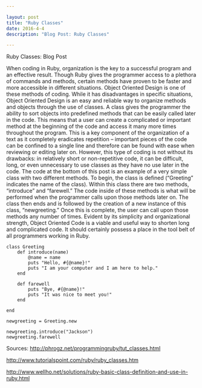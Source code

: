 ```yaml
---

layout: post
title: "Ruby Classes"
date: 2016-4-4
description: "Blog Post: Ruby Classes"

---
```


Ruby Classes: Blog Post

When coding in Ruby, organization is the key to a successful program and an effective result. Though Ruby gives the programmer access to a plethora of commands and methods, certain methods have proven to be faster and more accessible in different situations. Object Oriented Design is one of these methods of coding. While it has disadvantages in specific situations, Object Oriented Design is an easy and reliable way to organize methods and objects through the use of classes.
A class gives the programmer the ability to sort objects into predefined methods that can be easily called later in the code. This means that a user can create a complicated or important method at the beginning of the code and access it many more times throughout the program. This is a key component of the organization of a text as it completely eradicates repetition – important pieces of the code can be confined to a single line and therefore can be found with ease when reviewing or editing later on. However, this type of coding is not without its drawbacks: in relatively short or non-repetitive code, it can be difficult, long, or even unnecessary to use classes as they have no use later in the code. 
The code at the bottom of this post is an example of a very simple class with two different methods. To begin, the class is defined (“Greeting” indicates the name of the class). Within this class there are two methods, “introduce” and “farewell.” The code inside of these methods is what will be performed when the programmer calls upon those methods later on. The class then ends and is followed by the creation of a new instance of this class, “newgreeting.” Once this is complete, the user can call upon those methods any number of times. 
Evident by its simplicity and organizational strength, Object Oriented Code is a viable and useful way to shorten long and complicated code. It should certainly possess a place in the tool belt of all programmers working in Ruby. 

	class Greeting
		def introduce(name)
			@name = name
			puts "Hello, #{@name}!"
			puts "I am your computer and I am here to help."
		end

		def farewell
			puts "Bye, #{@name}!"
			puts "It was nice to meet you!"	
		end

	end

	newgreeting = Greeting.new

	newgreeting.introduce("Jackson")
	newgreeting.farewell



Sources:
http://phrogz.net/programmingruby/tut_classes.html

http://www.tutorialspoint.com/ruby/ruby_classes.htm

http://www.wellho.net/solutions/ruby-basic-class-definition-and-use-in-ruby.html


